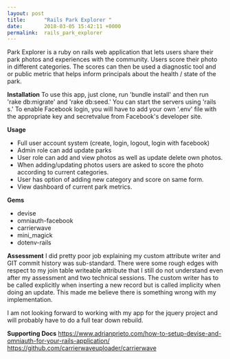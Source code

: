 ```yaml
---
layout: post
title:      "Rails Park Explorer "
date:       2018-03-05 15:42:11 +0000
permalink:  rails_park_explorer
---
```


Park Explorer is a ruby on rails web application that lets users share their park photos and experiences with the community. Users score their photo in different categories. The scores can then be used a diagnostic tool and or public metric that helps inform principals about the health / state of the park.

**Installation**
To use this app, just clone, run 'bundle install' and then run 'rake db:migrate' and 'rake db:seed.' You can start the servers using 'rails s.' To enable Facebook login, you will have to add your own '.env' file with the appropriate key and secretvalue from Facebook's developer site.

**Usage**
* Full user account system (create, login, logout, login with facebook)
* Admin role can add update parks
* User role can add and view photos as well as update delete own photos.
* When adding/updating photos users are asked to score the photo according to current categories.
* User has option of adding new category and score on same form.
* View dashboard of current park metrics.

**Gems**
* devise
* omniauth-facebook
* carrierwave
* mini_magick
* dotenv-rails

**Assessment**
I did pretty poor job explaining my custom attribute writer and GIT commit history was sub-standard. There were some rough edges with respect to my join table writeable attribute that I still do not understand even after my assessment and two technical sessions. The custom writer has to be called explicitly when inserting a new record but is called implicity when doing an update. This made me believe there is something wrong with my implementation.

I am not looking forward to working with my app for the jquery project and will probably have to do a full tear down rebuild.

**Supporting Docs**
https://www.adrianprieto.com/how-to-setup-devise-and-omniauth-for-your-rails-application/
https://github.com/carrierwaveuploader/carrierwave


